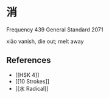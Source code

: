 # 消
Frequency 439
General Standard 2071

xiāo
vanish, die out; melt away

## References
- [[HSK 4]]
- [[10 Strokes]]
- [[水 Radical]]